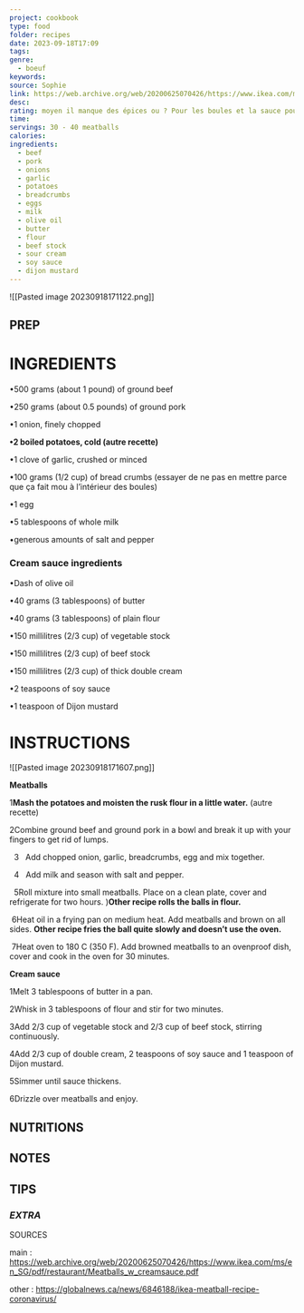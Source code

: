 ```yaml
---
project: cookbook
type: food
folder: recipes
date: 2023-09-18T17:09
tags: 
genre:
  - boeuf
keywords: 
source: Sophie
link: https://web.archive.org/web/20200625070426/https://www.ikea.com/ms/en_SG/pdf/restaurant/Meatballs_w_creamsauce.pdf
desc: 
rating: moyen il manque des épices ou ? Pour les boules et la sauce pourrait avoir plus de légumes comme des champignons et des oignons
time: 
servings: 30 - 40 meatballs
calories: 
ingredients:
  - beef
  - pork
  - onions
  - garlic
  - potatoes
  - breadcrumbs
  - eggs
  - milk
  - olive oil
  - butter
  - flour
  - beef stock
  - sour cream
  - soy sauce
  - dijon mustard
---
```


![[Pasted image 20230918171122.png]]


## PREP


# INGREDIENTS

•500 grams (about 1 pound) of ground beef

•250 grams (about 0.5 pounds) of ground pork

•1 onion, finely chopped

**•2 boiled potatoes, cold (autre recette)**

•1 clove of garlic, crushed or minced

•100 grams (1/2 cup) of bread crumbs (essayer de ne pas en mettre parce que ça fait mou à l’intérieur des boules)

•1 egg

•5 tablespoons of whole milk

•generous amounts of salt and pepper



### **Cream sauce ingredients**

•Dash of olive oil

•40 grams (3 tablespoons) of butter

•40 grams (3 tablespoons) of plain flour

•150 millilitres (2/3 cup) of vegetable stock

•150 millilitres (2/3 cup) of beef stock

•150 millilitres (2/3 cup) of thick double cream

•2 teaspoons of soy sauce

•1 teaspoon of Dijon mustard



# INSTRUCTIONS

![[Pasted image 20230918171607.png]]

**Meatballs**

1**Mash the potatoes and moisten the rusk flour in a little water.** (autre recette)

2Combine ground beef and ground pork in a bowl and break it up with your fingers to get rid of lumps.

  3   Add chopped onion, garlic, breadcrumbs, egg and mix together.

  4   Add milk and season with salt and pepper.

  5Roll mixture into small meatballs. Place on a clean plate, cover and refrigerate for two hours. )**Other recipe rolls the balls in flour.**

 6Heat oil in a frying pan on medium heat. Add meatballs and brown on all sides. **Other recipe fries the ball quite slowly and doesn’t use the oven.**

 7Heat oven to 180 C (350 F). Add browned meatballs to an ovenproof dish, cover and cook in the oven for 30 minutes.

**Cream sauce**

1Melt 3 tablespoons of butter in a pan.

2Whisk in 3 tablespoons of flour and stir for two minutes.

3Add 2/3 cup of vegetable stock and 2/3 cup of beef stock, stirring continuously.

4Add 2/3 cup of double cream, 2 teaspoons of soy sauce and 1 teaspoon of Dijon mustard.

5Simmer until sauce thickens.

6Drizzle over meatballs and enjoy.

## NUTRITIONS



## NOTES



## TIPS



### *EXTRA*


SOURCES

main :
https://web.archive.org/web/20200625070426/https://www.ikea.com/ms/en_SG/pdf/restaurant/Meatballs_w_creamsauce.pdf

other : 
https://globalnews.ca/news/6846188/ikea-meatball-recipe-coronavirus/